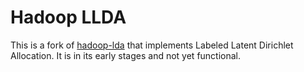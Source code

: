 # Hadoop LLDA

This is a fork of [hadoop-lda](https://code.google.com/p/hadoop-lda/) that
implements Labeled Latent Dirichlet Allocation. It is in its early stages and
not yet functional.
